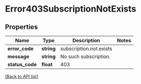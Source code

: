 # Error403SubscriptionNotExists

## Properties

Name | Type | Description | Notes
------------ | ------------- | ------------- | -------------
**error_code** | **string** | subscription.not.exists |
**message** | **string** | No such subscription. |
**status_code** | **float** | 403 |

[[Back to API list]](../../README.md#api-endpoints)
